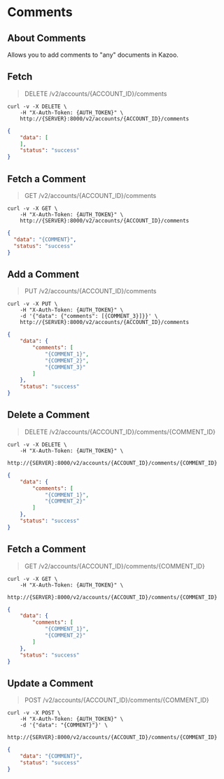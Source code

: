 # Comments

## About Comments

Allows you to add comments to "any" documents in Kazoo.

## Fetch

> DELETE /v2/accounts/{ACCOUNT_ID}/comments

```shell
curl -v -X DELETE \
    -H "X-Auth-Token: {AUTH_TOKEN}" \
    http://{SERVER}:8000/v2/accounts/{ACCOUNT_ID}/comments
```

```json
{
    "data": [
    ],
    "status": "success"
}
```


## Fetch a Comment

> GET /v2/accounts/{ACCOUNT_ID}/comments

```shell
curl -v -X GET \
    -H "X-Auth-Token: {AUTH_TOKEN}" \
    http://{SERVER}:8000/v2/accounts/{ACCOUNT_ID}/comments
```

```json
{
  "data": "{COMMENT}",
  "status": "success"
}
```


## Add a Comment

> PUT /v2/accounts/{ACCOUNT_ID}/comments

```shell
curl -v -X PUT \
    -H "X-Auth-Token: {AUTH_TOKEN}" \
    -d '{"data": {"comments": [{COMMENT_3}]}}' \
    http://{SERVER}:8000/v2/accounts/{ACCOUNT_ID}/comments
```

```json
{
    "data": {
        "comments": [
            "{COMMENT_1}",
            "{COMMENT_2}",
            "{COMMENT_3}"
        ]
    },
    "status": "success"
}
```


## Delete a Comment

> DELETE /v2/accounts/{ACCOUNT_ID}/comments/{COMMENT_ID}

```shell
curl -v -X DELETE \
    -H "X-Auth-Token: {AUTH_TOKEN}" \
    http://{SERVER}:8000/v2/accounts/{ACCOUNT_ID}/comments/{COMMENT_ID}
```

```json
{
    "data": {
        "comments": [
            "{COMMENT_1}",
            "{COMMENT_2}"
        ]
    },
    "status": "success"
}
```


## Fetch a Comment

> GET /v2/accounts/{ACCOUNT_ID}/comments/{COMMENT_ID}

```shell
curl -v -X GET \
    -H "X-Auth-Token: {AUTH_TOKEN}" \
    http://{SERVER}:8000/v2/accounts/{ACCOUNT_ID}/comments/{COMMENT_ID}
```

```json
{
    "data": {
        "comments": [
            "{COMMENT_1}",
            "{COMMENT_2}"
        ]
    },
    "status": "success"
}
```


## Update a Comment

> POST /v2/accounts/{ACCOUNT_ID}/comments/{COMMENT_ID}

```shell
curl -v -X POST \
    -H "X-Auth-Token: {AUTH_TOKEN}" \
    -d '{"data": "{COMMENT}"}' \
    http://{SERVER}:8000/v2/accounts/{ACCOUNT_ID}/comments/{COMMENT_ID}
```

```json
{
    "data": "{COMMENT}",
    "status": "success"
}
```
